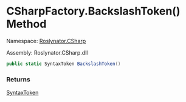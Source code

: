 # CSharpFactory\.BackslashToken\(\) Method

Namespace: [Roslynator.CSharp](../../README.md)

Assembly: Roslynator\.CSharp\.dll

```csharp
public static SyntaxToken BackslashToken()
```

### Returns

[SyntaxToken](https://docs.microsoft.com/en-us/dotnet/api/microsoft.codeanalysis.syntaxtoken)

